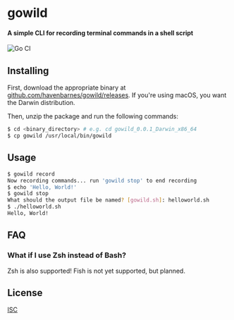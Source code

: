 # gowild

#### A simple CLI for recording terminal commands in a shell script

![Go CI](https://github.com/havenbarnes/gowild/workflows/Go%20CI/badge.svg)

## Installing

First, download the appropriate binary at [github.com/havenbarnes/gowild/releases](github.com/havenbarnes/gowild/releases). If you're using macOS, you want the Darwin distribution.

Then, unzip the package and run the following commands:

```bash
$ cd <binary_directory> # e.g. cd gowild_0.0.1_Darwin_x86_64
$ cp gowild /usr/local/bin/gowild
```

## Usage

```bash
$ gowild record
Now recording commands... run 'gowild stop' to end recording
$ echo 'Hello, World!'
$ gowild stop
What should the output file be named? [gowild.sh]: helloworld.sh
$ ./helloworld.sh
Hello, World!
```

## FAQ

### What if I use Zsh instead of Bash?

Zsh is also supported! Fish is not yet supported, but planned.

## License

[ISC](LICENSE)
